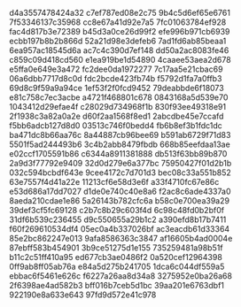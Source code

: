 d4a3557478424a32
c7ef787ed08e2c75
9b4c5d6ef65e6761
7f53346137c35968
cc8e67a41d92e7a5
7fc01063784ef928
fac4d817b3e72389
b45d3a0ce26d99f2
efe996b971cb6939
ecbb197b8b2b866d
52a21d98e3defeb6
7ad1fd6ab85beaa1
6ea957ac18545d6a
ac7c4c390d7ef148
dd50a2ac8083fe46
c859c09d418cd560
e1ea919be1d54890
4caaee53aea2d678
e5ffa0e649e3a472
fc2dee0da1972277
7c17aa5e21cbac69
06a6dbb7717d8c0d
fdc2bcde423fb74b
f5792d1fa7a0ffb3
69d8c9f59a9a94ce
1ef53f2f0fcd9452
79deabbde6f18073
e81c758c7ec3acbe
a4721f468801c678
0843168a5d539e70
1043412d29efae4f
c28029d734968f1b
830f93ee49318e91
2f1938c3a82a0a2e
d60f2aa1568f8ed1
2abcdbe45e7ccafd
f5bb6adcb127d8d0
03513c746f0bedd4
fb6b8ef3b1fdc1dc
ba471dc8b66aa76c
8a44887cb96bee69
b591ab6729f71d83
5501f5ad244493b6
3c4b2abb8479fbdb
668b85eefdaa13ae
e02ccf1705591b86
c6344a8911381888
db513f63bb89b870
2a9d3f77792e9409
32d0d279e6a377bc
75950427f01d2b1b
032c594bcbdf643e
9cee4172c7d701d3
bec08c33a551b852
63e7557f4d41a22e
11213cf6e58d3e6f
a33f4710fc67e86c
e53d686a17dd7027
d1de0e740c40e8a6
f2ac8c6ade4337a0
8aeda210cdae1e86
5a26143b782cfc6a
b58c0e700ea39a29
39def3cf5fc69128
c2b7c8b29c603f4d
6c98c48fd0b2bf0f
31df6b539c236455
d9c550655a29b1c2
a390efd8b17b7411
f60f269610534df4
05ec0a4b337026bf
ac3eacdb61d33364
85e2bc862247e013
9afa8586363c3847
af16605b4ad0004e
87ebff583b454901
3b9ce51275d1e155
735259481a98b51f
b11c2c51ff410a95
ed677cb3ae0486f2
0a520cef12964398
0ff9ab8ff05ab76a
e84a5d275b241705
1dca6c044df559a5
ebbac6f5461e626c
f6227a26aa8d34a8
3275952e0ba26a68
2f6398ae4ad582b3
bff016b7ceb5d1bc
39aa201e6763dbf1
922190e8a633e643
97fd9d572e41c978
